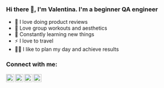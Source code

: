 ### Hi there 👋, I'm Valentina. I'm a beginner QA engineer
- 💪 I love doing product reviews
- 🎉 Love group workouts and aesthetics
- 🥅 Constantly learning new things
- ⚡ I love to travel
- 🤹🏽 I like to plan my day and achieve results

### Connect with me:

[<img align="left" alt="RomanovaValentina | LinkedIn" width="22px" src="https://cdn.jsdelivr.net/npm/simple-icons@v3/icons/linkedin.svg" />][linkedin]
[<img align="left" alt="RomanovaValentina | Instagram" width="22px" src="https://cdn.jsdelivr.net/npm/simple-icons@v3/icons/instagram.svg" />][instagram]
[<img align="left" alt="RomanovaValentina | VK" width="22px" src="https://cdn.jsdelivr.net/npm/simple-icons@v3/icons/vk.svg" />][vk]
[<img align="left" alt="RomanovaValentina | VK" width="22px" src="https://cdn-icons-png.flaticon.com/512/121/121521.svg" />][telegram]
<br />

[linkedin]: https://www.linkedin.com/in/valentina-romanova-1b948922a/
[instagram]: https://www.instagram.com/valentina__here/
[vk]: https://vk.com/lady_strikes
[telegram]: https://t.me/Valentina_here
